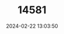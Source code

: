 ---
title: "14581"
category: "Neotoma magister"
draft: false
date: 2024-02-22 13:03:50
languages:
  English: ["Appalacian Woodrat", "Allegheny Woodrat"]
---